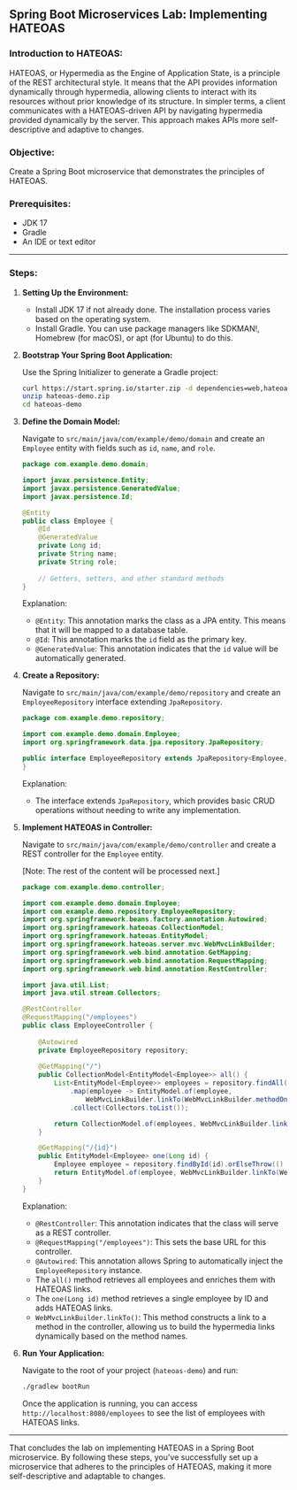 
## **Spring Boot Microservices Lab: Implementing HATEOAS**

### **Introduction to HATEOAS:**

HATEOAS, or Hypermedia as the Engine of Application State, is a principle of the REST architectural style. It means that the API provides information dynamically through hypermedia, allowing clients to interact with its resources without prior knowledge of its structure. In simpler terms, a client communicates with a HATEOAS-driven API by navigating hypermedia provided dynamically by the server. This approach makes APIs more self-descriptive and adaptive to changes.

### **Objective:**
Create a Spring Boot microservice that demonstrates the principles of HATEOAS.

### **Prerequisites:**
- JDK 17
- Gradle
- An IDE or text editor

---

### **Steps:**

1. **Setting Up the Environment:**

    - Install JDK 17 if not already done. The installation process varies based on the operating system.
    - Install Gradle. You can use package managers like SDKMAN!, Homebrew (for macOS), or apt (for Ubuntu) to do this.

2. **Bootstrap Your Spring Boot Application:**

    Use the Spring Initializer to generate a Gradle project:

    ```bash
    curl https://start.spring.io/starter.zip -d dependencies=web,hateoas,data-jpa -d type=gradle-project -d javaVersion=17 -o hateoas-demo.zip
    unzip hateoas-demo.zip
    cd hateoas-demo
    ```

3. **Define the Domain Model:**

    Navigate to `src/main/java/com/example/demo/domain` and create an `Employee` entity with fields such as `id`, `name`, and `role`.

    ```java
    package com.example.demo.domain;

    import javax.persistence.Entity;
    import javax.persistence.GeneratedValue;
    import javax.persistence.Id;

    @Entity
    public class Employee {
        @Id 
        @GeneratedValue
        private Long id;
        private String name;
        private String role;
        
        // Getters, setters, and other standard methods
    }
    ```

    Explanation:
    - `@Entity`: This annotation marks the class as a JPA entity. This means that it will be mapped to a database table.
    - `@Id`: This annotation marks the `id` field as the primary key.
    - `@GeneratedValue`: This annotation indicates that the `id` value will be automatically generated.

4. **Create a Repository:**

    Navigate to `src/main/java/com/example/demo/repository` and create an `EmployeeRepository` interface extending `JpaRepository`.

    ```java
    package com.example.demo.repository;

    import com.example.demo.domain.Employee;
    import org.springframework.data.jpa.repository.JpaRepository;

    public interface EmployeeRepository extends JpaRepository<Employee, Long> {
    }
    ```

    Explanation:
    - The interface extends `JpaRepository`, which provides basic CRUD operations without needing to write any implementation.

5. **Implement HATEOAS in Controller:**

    Navigate to `src/main/java/com/example/demo/controller` and create a REST controller for the `Employee` entity.

    [Note: The rest of the content will be processed next.]


    ```java
    package com.example.demo.controller;

    import com.example.demo.domain.Employee;
    import com.example.demo.repository.EmployeeRepository;
    import org.springframework.beans.factory.annotation.Autowired;
    import org.springframework.hateoas.CollectionModel;
    import org.springframework.hateoas.EntityModel;
    import org.springframework.hateoas.server.mvc.WebMvcLinkBuilder;
    import org.springframework.web.bind.annotation.GetMapping;
    import org.springframework.web.bind.annotation.RequestMapping;
    import org.springframework.web.bind.annotation.RestController;

    import java.util.List;
    import java.util.stream.Collectors;

    @RestController
    @RequestMapping("/employees")
    public class EmployeeController {
        
        @Autowired
        private EmployeeRepository repository;
        
        @GetMapping("/")
        public CollectionModel<EntityModel<Employee>> all() {
            List<EntityModel<Employee>> employees = repository.findAll().stream()
                .map(employee -> EntityModel.of(employee, 
                    WebMvcLinkBuilder.linkTo(WebMvcLinkBuilder.methodOn(EmployeeController.class).one(employee.getId())).withSelfRel()))
                .collect(Collectors.toList());

            return CollectionModel.of(employees, WebMvcLinkBuilder.linkTo(WebMvcLinkBuilder.methodOn(EmployeeController.class).all()).withSelfRel());
        }

        @GetMapping("/{id}")
        public EntityModel<Employee> one(Long id) {
            Employee employee = repository.findById(id).orElseThrow(() -> new RuntimeException("Employee not found"));
            return EntityModel.of(employee, WebMvcLinkBuilder.linkTo(WebMvcLinkBuilder.methodOn(EmployeeController.class).one(id)).withSelfRel());
        }
    }
    ```

    Explanation:
    - `@RestController`: This annotation indicates that the class will serve as a REST controller. 
    - `@RequestMapping("/employees")`: This sets the base URL for this controller.
    - `@Autowired`: This annotation allows Spring to automatically inject the `EmployeeRepository` instance.
    - The `all()` method retrieves all employees and enriches them with HATEOAS links.
    - The `one(Long id)` method retrieves a single employee by ID and adds HATEOAS links.
    - `WebMvcLinkBuilder.linkTo()`: This method constructs a link to a method in the controller, allowing us to build the hypermedia links dynamically based on the method names.

6. **Run Your Application:**

    Navigate to the root of your project (`hateoas-demo`) and run:

    ```bash
    ./gradlew bootRun
    ```

    Once the application is running, you can access `http://localhost:8080/employees` to see the list of employees with HATEOAS links.

---

That concludes the lab on implementing HATEOAS in a Spring Boot microservice. By following these steps, you've successfully set up a microservice that adheres to the principles of HATEOAS, making it more self-descriptive and adaptable to changes.
